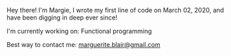 Hey there! I'm Margie, I wrote my first line of code on March 02, 2020, and have been digging in deep ever since!

I'm currently working on: Functional programming <br>

Best way to contact me: marguerite.blair@gmail.com


